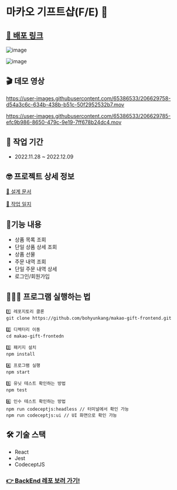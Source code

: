 # 마카오 기프트샵(F/E) 🎁

## [🔗 배포 링크](https://makao-gift-frontend.fly.dev)


![image](https://user-images.githubusercontent.com/65386533/206635384-31f7b845-6fad-4c8c-a451-32c3ee229678.png)

![image](https://user-images.githubusercontent.com/65386533/206635256-2507c9d5-ed56-4f8c-ae9d-16426588edf8.png)


## 🎬 데모 영상
https://user-images.githubusercontent.com/65386533/206629758-d54a3c6c-634b-438b-b51c-50f2952532b7.mov

https://user-images.githubusercontent.com/65386533/206629785-efc9b986-8650-479c-9e19-7ff678b24dc4.mov

## 📆 작업 기간
- 2022.11.28 ~ 2022.12.09

## 🤓 프로젝트 상세 정보
[🔗 설계 문서](https://bohyunkang.notion.site/f31ea3f239ba43619cdce0a98c555ed2)

[🔗 작업 일지](https://bohyunkang.notion.site/44dd9743cf8c47bab976f192fa8fc1bb)

## 📝기능 내용
- 상품 목록 조회
- 단일 상품 상세 조회
- 상품 선물
- 주문 내역 조회
- 단일 주문 내역 상세
- 로그인/회원가입

## 👩🏻‍💻 프로그램 실행하는 법
```
1️⃣ 레포지토리 클론
git clone https://github.com/bohyunkang/makao-gift-frontend.git

2️⃣ 디렉터리 이동
cd makao-gift-frontedn

3️⃣ 패키지 설치
npm install

4️⃣ 프로그램 실행
npm start

5️⃣ 유닛 테스트 확인하는 방법
npm test

6️⃣ 인수 테스트 확인하는 방법
npm run codeceptjs:headless // 터미널에서 확인 가능
npm run codeceptjs:ui // UI 화면으로 확인 가능
```

## 🛠 기술 스택
- React
- Jest
- CodeceptJS

### [👉 BackEnd 레포 보러 가기!](https://github.com/bohyunkang/makao-gift-backend)
